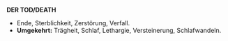 **DER TOD/DEATH**

* Ende, Sterblichkeit, Zerstörung, Verfall.
* **Umgekehrt:** Trägheit, Schlaf, Lethargie, Versteinerung, Schlafwandeln.
